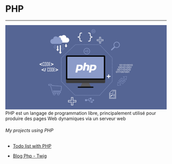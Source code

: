 # PHP <Badge type="tip" text="PHP" />

---

![php](../images/php.png)
PHP est un langage de programmation libre, principalement utilisé pour produire des pages Web dynamiques via un serveur web


###### My projects using PHP

- [Todo list with PHP](../projects/todo-php.md)

- [Blog Php - Twig](../projects/blog-php-twig.md)